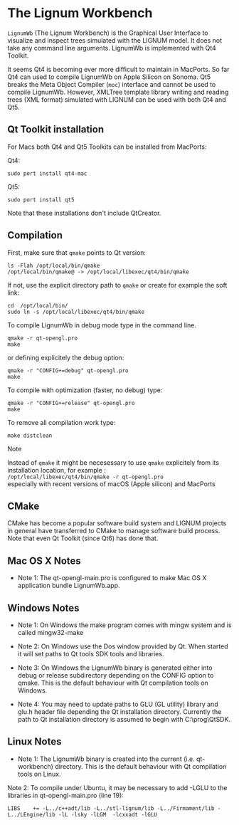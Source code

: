 # The Lignum Workbench
`LignumWb`  (The Lignum Workbench)  is the  Graphical User  Interface to
visualize and inspect  trees simulated with the LIGNUM model. 
It does not take any command line arguments. LignumWb is implemented
with Qt4 Toolkit.

It seems Qt4 is becoming ever more difficult to maintain in MacPorts.
So far Qt4 can used to compile LignumWb on Apple Silicon on Sonoma. Qt5 breaks
the Meta Object Compiler (`moc`) interface and cannot be used to compile
LignumWb. However, XMLTree template library writing and reading trees 
(XML format) simulated with LIGNUM can be used with both Qt4 and Qt5.

## Qt Toolkit installation 
For Macs both Qt4 and Qt5  Toolkits can be installed from MacPorts:

Qt4: 
	
	sudo port install qt4-mac

Qt5: 

	sudo port install qt5
	
Note that these installations don't include QtCreator.

## Compilation
First, make sure that `qmake` points to Qt version:
	 
	ls -Flah /opt/local/bin/qmake
	/opt/local/bin/qmake@ -> /opt/local/libexec/qt4/bin/qmake 
	
If not, use the explicit directory path to `qmake` or create for example the soft link:
	
	cd  /opt/local/bin/
	sudo ln -s /opt/local/libexec/qt4/bin/qmake 
	

To compile LignumWb in debug mode type in the command line.

	qmake -r qt-opengl.pro
	make

or defining explicitely the debug option:

	qmake -r "CONFIG+=debug" qt-opengl.pro
	make

To compile with optimization (faster, no debug) type:

	qmake -r "CONFIG+=release" qt-opengl.pro
	make

To remove all compilation work type:

	make distclean

>[!NOTE]
>Instead of `qmake` it might be necesessary to use `qmake` explicitely
>from its installation location, for example :<br>
>   `/opt/local/libexec/qt4/bin/qmake -r qt-opengl.pro`<br>
>especially with recent versions  of macOS (Apple silicon) and MacPorts

## CMake
CMake has become a popular software build system and LIGNUM projects
in general have transferred to CMake to manage software build process.
Note that even Qt Toolkit (since Qt6) has done that.

## Mac OS  X Notes 

+ Note  1:  The  qt-opengl-main.pro  is  configured to  make  Mac  OS  X
application bundle LignumWb.app.

## Windows Notes

+ Note 1:  On Windows the  make program comes  with mingw system  and is
called mingw32-make

+ Note 2: On Windows use the  Dos window provided by Qt. When started it
will set paths to Qt tools SDK tools and libraries.

+ Note 3: On Windows the  LignumWb binary is generated either into debug
or release subdirectory depending on the CONFIG option to qmake.  This
is the default behaviour with Qt compilation tools on Windows.

+ Note 4: You  may need to update paths to GLU  (GL utility) library and
glu.h header  file depending the Qt  installation directory. Currently
the  path  to  Qt  installation  directory is  assumed  to  begin  with
C:\prog\QtSDK.
          
## Linux Notes

+ Note   1:  The   LignumWb   binary  is   created   into  the   current
(i.e. qt-workbench)  directory. This is the default  behaviour with Qt
compilation tools on Linux.

Note 2: To compile under Ubuntu, it may be necessary
to add -LGLU to the libraries in qt-opengl-main.pro (line 19):

	LIBS	+= -L../c++adt/lib -L../stl-lignum/lib -L../Firmament/lib -L../LEngine/lib -lL -lsky -lLGM  -lcxxadt -lGLU
